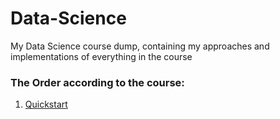 # Data-Science

My Data Science course dump, containing my approaches and implementations of everything in the course

### The Order according to the course:

1. [Quickstart](./Quickstart/)
